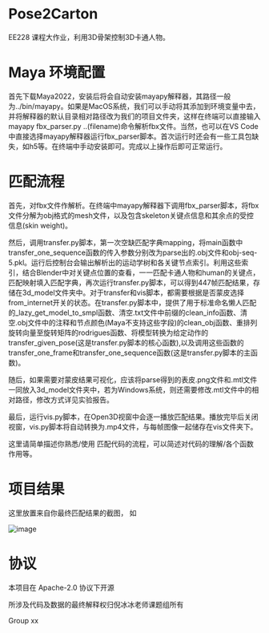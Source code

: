 # Pose2Carton 

EE228 课程大作业，利用3D骨架控制3D卡通人物。



# Maya 环境配置

首先下载Maya2022，安装后将会自动安装mayapy解释器，其路径一般为../bin/mayapy。如果是MacOS系统，我们可以手动将其添加到环境变量中去，并将解释器的默认目录相对路径改为我们的项目文件夹，这样在终端可以直接输入mayapy fbx_parser.py ..(filename)命令解析fbx文件。当然，也可以在VS Code中直接选择mayapy解释器运行fbx_parser脚本。首次运行时还会有一些工具包缺失，如h5等。在终端中手动安装即可。完成以上操作后即可正常运行。



# 匹配流程

首先，对fbx文件作解析。在终端中mayapy解释器下调用fbx_parser脚本，将fbx文件分解为obj格式的mesh文件，以及包含skeleton关键点信息和其余点的受控信息(skin weight)。

然后，调用transfer.py脚本，第一次空缺匹配字典mapping，将main函数中transfer_one_sequence函数的传入参数分别改为parse出的.obj文件和obj-seq-5.pkl。运行后控制台会输出解析出的运动学树和各关键节点索引。利用这些索引，结合Blender中对关键点位置的查看，一一匹配卡通人物和human的关键点，匹配映射填入匹配字典，再次运行transfer.py脚本，可以得到447帧匹配结果，存储在3d_model文件夹中。对于transfer和vis脚本，都需要根据是否蒙皮选择from_internet开关的状态。在transfer.py脚本中，提供了用于标准命名懒人匹配的_lazy_get_model_to_smpl函数、清空.txt文件中前缀的clean_info函数、清空.obj文件中的注释和节点颜色(Maya不支持这些字段)的clean_obj函数、重排列旋转向量至旋转矩阵的rodrigues函数、将模型转换为给定动作的transfer_given_pose(这是transfer.py脚本的核心函数),以及调用这些函数的transfer_one_frame和transfer_one_sequence函数(这是transfer.py脚本的主函数)。 

随后，如果需要对蒙皮结果可视化，应该将parse得到的表皮.png文件和.mtl文件一同放入3d_model文件夹中，若为Windows系统，则还需要修改.mtl文件中的相对路径，修改方式详见实验报告。  

最后，运行vis.py脚本，在Open3D视窗中会逐一播放匹配结果。播放完毕后关闭视窗，vis.py脚本将自动转换为.mp4文件，与每帧图像一起储存在vis文件夹下。  

这里请简单描述你熟悉/使用 匹配代码的流程，可以简述对代码的理解/各个函数作用等。



# 项目结果

这里放置来自你最终匹配结果的截图， 如

![image](../img/pose2carton.png)




# 协议 
本项目在 Apache-2.0 协议下开源

所涉及代码及数据的最终解释权归倪冰冰老师课题组所有

Group xx
